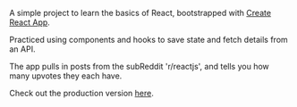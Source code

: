A simple project to learn the basics of React, bootstrapped with [Create React App](https://github.com/facebook/create-react-app).

Practiced using components and hooks to save state and fetch details from an API.

The app pulls in posts from the subReddit 'r/reactjs', and tells you how many upvotes they each have.

Check out the production version [here](http://true-branch.surge.sh).
